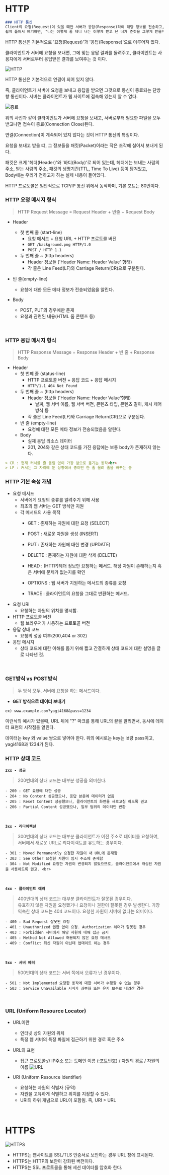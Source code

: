 # HTTP

```markdown
### HTTP 통신
Client의 요청(Request)이 있을 때만 서버가 응답(Response)하여 해당 정보를 전송하고, 곧바로 연결을 종료하는 방식. <br>
쉽게 풀어서 얘기하면, "나는 이렇게 줄 테니 너는 이렇게 받고 난 너가 준것을 그렇게 받을게" 라고 보면 된다.
```

HTTP 통신은 기본적으로 '요청(Request)'과 '응답(Response)'으로 이루어져 있다.<br>

클라이언트가 서버에 요청을 보내면, 그에 맞는 응답 결과를 돌려주고, 클라이언트는 사용자에게 서버로부터 응답받은 결과를 보여주는 것 이다.

![HTTP](https://img1.daumcdn.net/thumb/R1280x0/?scode=mtistory2&fname=http%3A%2F%2Fcfile21.uf.tistory.com%2Fimage%2F992C024B5A9AA3E2123E44)

HTTP 통신은 기본적으로 연결이 되어 있지 않다.<br>

즉, 클라이언트가 서버에 요청을 보내고 응답을 받으면 그것으로 통신이 종료되는 단방향 통신이다.
서버는 클라이언트가 웹 사이트에 접속해 있는지 알 수 없다.

![종료](https://img1.daumcdn.net/thumb/R1280x0/?scode=mtistory2&fname=http%3A%2F%2Fcfile3.uf.tistory.com%2Fimage%2F994FFC435A9AAAF93275B3)

위의 사진과 같이 클라이언트가 서버에 요청을 보내고, 서버로부터 필요한 파일을 모두 받고나면 접속이 종료(Connection Close)된다.<br>

연결(Connection)이 계속되어 있지 않다는 것이 HTTP 통신의 특징이다.<br>

요청을 보내고 받을 떄, 그 정보들을 패킷(Packet)이라는 작은 조각에 실어서 보내게 된다.<br>

패킷은 크게 '헤더(Header)'와 '바디(Body)'로 되어 있는데, 헤더에는 보내는 사람의 주소, 받는 사람의 주소, 패킷의 생명기간(TTL, Time To Live) 등이 담겨있고,<br>
Body에는 우리가 전하고자 하는 실제 내용이 들어있다.

HTTP 프로토콜은 일반적으로 TCP/IP 통신 위에서 동작하며, 기본 포트는 80번이다.

### HTTP 요청 메시지 형식
> HTTP Request Message = Request Header + 빈줄 + Request Body

- Header
    - 첫 번째 줄 (start-line)
        - 요청 메서드 + 요청 URL + HTTP 프로토콜 버전
        - `GET /background.png HTTP/1.0`
        - `POST / HTTP 1.1`
    - 두 번째 줄 ~ (http headers)
        - Header 정보들 ('Header Name: Header Value' 형태)
        - 각 줄은 Line Feed(LF)와 Carriage Return(CR)으로 구분된다.

- 빈 줄(empty-line)
    - 요청에 대한 모든 메타 정보가 전송되었음을 알린다.
- Body
    - POST, PUT의 경우에만 존재
    - 요청과 관련된 내용(HTML 폼 콘텐츠 등)
    
<br>

### HTTP 응답 메시지 형식
> HTTP Response Message = Response Header + 빈 줄 + Response Body

- Header
    - 첫 번쨰 줄 (status-line)
        - HTTP 프로토콜 버전 + 응답 코드 + 응답 메시지
        - `HTTP/1.1 404 Not Found`
    - 두 번째 줄 ~ (http headers)
        - Header 정보들 ('Header Name: Header Value'형태)
            - 날짜, 웹 서버 이름, 웹 서버 버전, 콘텐츠 타입, 콘텐츠 길이, 캐시 제어 방식 등
        - 각 줄은 Line Feed(LF)와 Carriage Return(CR)으로 구분된다.
    - 빈 줄 (empty-line)
        - 요청에 대한 모든 메타 정보가 전송되었음을 알린다.
    - Body
        - 실제 응답 리소스 데이터
        - 201, 204와 같은 상태 코드를 가진 응답에는 보통 body가 존재하지 않는다.
        
```markdown
> CR : 현재 커서를 줄 올림 없이 가장 앞으로 옮기는 동작<br>
> LF : 커서는 그 자리에 둔 상황에서 종이만 한 줄 올려 줄을 바꾸는 동
```

        
### HTTP 기본 속성 개념

- 요청 메서드
    - 서버에게 요청의 종류를 알려주기 위해 사용
    - 최초의 웹 서버는 GET 방식만 지원
    - 각 메서드의 사용 목적
        - GET : 존재하는 자원에 대한 요청 (SELECT)
        - POST : 새로운 자원을 생성 (INSERT)
        - PUT : 존재하는 자원에 대한 변경 (UPDATE)
        - DELETE : 존재하는 자원에 대한 삭제 (DELETE)
        
        - HEAD : (HTTP)헤더 정보만 요청하는 메서드. 해당 자원이 존해하는지 혹은 서버에 문제가 없는지를 확인
        - OPTIONS : 웹 서버가 지원하는 메서드의 종류를 요청
        - TRACE : 클라이언트의 요청을 그대로 반환하는 메서드.
- 요청 URI
    - 요청하는 자원의 위치를 명시함.
- HTTP 프로토콜 버전
    - 웹 브라우저가 사용하는 프로토콜 버전
- 응답 상태 코드
    - 요청의 성공 여부(200,404 or 302)
- 응답 메시지
    - 상태 코드에 대한 이해를 돕기 위해 짧고 간결하게 상태 코드에 대한 설명을 글로 나타낸 것.
    
<br>

### GET방식 vs POST방식
> 두 방식 모두, 서버에 요청을 하는 메서드이다.

- **GET 방식으로 데이터 보내기**
```markdown
ex) www.example.com?yagi4168&pass=1234
```
이런식의 예시가 있을때, URL 뒤에 "?" 마크를 통해 URL의 끝을 알리면서, 동시에 데이터 표현의 시작점을 알린다.

데이터는 key 와 value 쌍으로 넣어야 한다. 위의 예시로는 key는 id랑 pass이고, yagi4168과 1234가 된다.
 


### HTTP 상태 코드

**`2xx - 성공`**

>200번대의 상태 코드는 대부분 성공을 의미한다.

    - 200 : GET 요청에 대한 성공
    - 204 : No Content 성공했으나, 응답 본문에 데이터가 없음
    - 205 : Reset Content 성공했으나, 클라이언트의 화면을 새로고침 하도록 권고
    - 206 : Partial Content 성공했으나, 일부 범위의 데이터만 반환
    
<br>

**`3xx - 리다이렉션`**

>300번대의 상태 코드는 대부분 클라이언트가 이전 주소로 데이터를 요청하여, 서버에서 새로운 URL로 리다이렉트를 유도하는 경우이다.
    
    - 301 : Moved Permanently 요청한 자원이 새 URL에 존재함
    - 303 : See Other 요청한 자원이 임시 주소에 존재함
    - 304 : Not Modified 요청한 자원이 변경되지 않았으므로, 클라이언트에서 캐싱된 자원을 사용하도록 권고. <br>
    
<br>
    
**`4xx - 클라이언트 에러`**

>400번대의 상태 코드는 대부분 클라이언트가 잘못된 경우이다.<br>
유효하지 않은 자원을 요청했거나 요청이나 권한이 잘못된 경우 발생한다. 가장 익숙한 상태 코드는 404 코드이다. 요청한 자원이 서버에 없다는 의미이다.

    - 400 : Bad Request 잘못된 요청
    - 401 : Unauthorized 권한 없이 요청. Authorization 헤더가 잘못된 경우
    - 403 : Forbidden 서버에서 해당 자원에 대해 접근 금지
    - 405 : Method Not Allowed 허용되지 않은 요청 메서드
    - 409 : Conflict 최신 자원이 아닌데 업데이트 하는 경우
    
<br>
    
**`5xx - 서버 에러`**

> 500번대의 상태 코드는 서버 쪽에서 오류가 난 경우이다.

    - 501 : Not Implemented 요청한 동작에 대한 서버가 수행할 수 없는 경우
    - 503 : Service Unavailable 서버가 과부화 또는 유지 보수로 내려간 경우
        
<br>
    
### URL (Uniform Resource Locator)

- URL이란
    - 인터넷 상의 자원의 위치
    - 특정 웹 서버의 특정 파일에 접근하기 위한 경로 혹은 주소
- URL의 표현
    - 접근 프로토콜:// IP주소 또는 도메인 이름 (:포트번호) / 자원의 경로 / 자원의 이름
![URL](https://joshua1988.github.io/images/posts/web/http/url-structure.png)
    
- URI (Uniform Resource Identifier)
    - 요청하는 자원의 식별자 (규약)
    - 자원을 고유하게 식별하고 위치를 지정할 수 있다.
    - URI의 하위 개념으로 URL이 포함됨. 즉, URI > URL
    
<br>

# HTTPS

![HTTPS](https://miro.medium.com/max/1400/0*wokY_yLExsbG-vkl.jpg)

- HTTPS는 웹사이트를 SSL/TLS 인증서로 보안하는 경우 URL 창에 표시된다.
- HTTPS는 HTTP의 보안이 강화된 버전이다.
- HTTPS는 SSL 프로토콜을 통해 세션 데이터를 암호화 한다.
